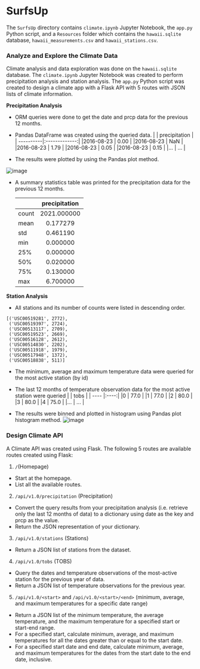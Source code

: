# SurfsUp

The `SurfsUp` directory contains `climate.ipynb` Jupyter Notebook, the `app.py` Python script, and a `Resources` folder which contains the `hawaii.sqlite` database, `hawaii_measurements.csv` and `hawaii_stations.csv`.

### Analyze and Explore the Climate Data
Climate analysis and data exploration was done on the `hawaii.sqlite` database. The `climate.ipynb` Jupyter Notebook was created to perform precipitation analysis and station analysis. The `app.py` Python script was created to design a climate app with a Flask API with 5 routes with JSON lists of climate information. 

**Precipitation Analysis**
* ORM queries were done to get the date and prcp data for the previous 12 months.

* Pandas DataFrame was created using the queried data.
  |           | precipitation |
  | ----------|:-------------:|
  |2016-08-23	| 0.00          |
  |2016-08-23	| NaN           |
  |2016-08-23	| 1.79          |
  |2016-08-23	| 0.05          |
  |2016-08-23	| 0.15          |
  |...	      | ...           |

* The results were plotted by using the Pandas plot method.

![image](https://user-images.githubusercontent.com/120543690/221071429-98f38337-cdee-4bfc-908a-b159c9794587.png)

* A summary statistics table was printed for the precipitation data for the previous 12 months.

	|               | precipitation |
  | ------------- |:-------------:|
  |count	        | 2021.000000   |
  |mean 	        | 0.177279      |
  |std  	        | 0.461190      |
  |min  	        | 0.000000      |
  |25%            |	0.000000      |
  |50%	          | 0.020000      |
  |75%	          | 0.130000      |
  |max	          | 6.700000      |

**Station Analysis**
* All stations and its number of counts were listed in descending order.
```
[('USC00519281', 2772),
 ('USC00519397', 2724),
 ('USC00513117', 2709),
 ('USC00519523', 2669),
 ('USC00516128', 2612),
 ('USC00514830', 2202),
 ('USC00511918', 1979),
 ('USC00517948', 1372),
 ('USC00518838', 511)]
 ```
* The minimum, average and maximum temperature data were queried for the most active station (by id)

* The last 12 months of temperature observation data for the most active station were queried
  |      | tobs |
  | ---- |:----:|
  |0     | 77.0 |
  |1	 | 77.0 |
  |2	 | 80.0 |
  |3     | 80.0 |
  |4	 | 75.0 | 
  |...   | ...  |

* The results were binned and plotted in histogram using Pandas plot histogram method. 
![image](https://user-images.githubusercontent.com/120543690/221074591-79dc85f6-102a-40aa-8bd2-75f80ab42ce6.png)

### Design Climate API
A Climate API was created using Flask. The following 5 routes are available routes created using Flask:
1. `/`(Homepage)
- Start at the homepage.
- List all the available routes.

2. `/api/v1.0/precipitation` (Precipitation)
- Convert the query results from your precipitation analysis (i.e. retrieve only the last 12 months of data) to a dictionary using date as the key and prcp as the value.
- Return the JSON representation of your dictionary.

3. `/api/v1.0/stations` (Stations)
- Return a JSON list of stations from the dataset.

4. `/api/v1.0/tobs` (TOBS)
- Query the dates and temperature observations of the most-active station for the previous year of data.
- Return a JSON list of temperature observations for the previous year.

5. `/api/v1.0/<start>` and `/api/v1.0/<start>/<end>` (minimum, average, and maximum temperatures for a specific date range) 
 - Return a JSON list of the minimum temperature, the average temperature, and the maximum temperature for a specified start or start-end range.
 - For a specified start, calculate minimum, average, and maximum temperatures for all the dates greater than or equal to the start date.
 - For a specified start date and end date, calculate minimum, average, and maximum temperatures for the dates from the start date to the end date, inclusive.
